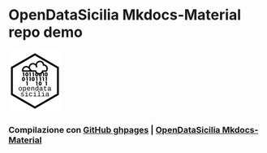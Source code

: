 # OpenDataSicilia Mkdocs-Material repo demo

[![logo ods](docs/img/logo.png)](http://opendatasicilia.it/)

### Compilazione con [GitHub ghpages](https://squidfunk.github.io/mkdocs-material/publishing-your-site/#with-github-actions) | [OpenDataSicilia Mkdocs-Material](https://opendatasicilia.github.io/ods-mkdocs-material/)
